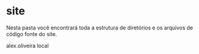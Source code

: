 site
====

Nesta pasta você encontrará toda a estrutura de diretórios e os arquivos de código fonte do site.

alex.oliveira local
